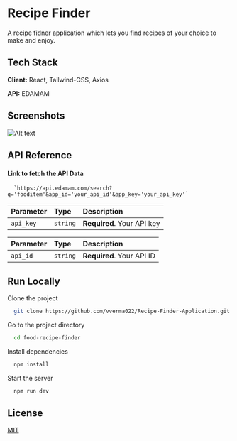
# Recipe Finder 

A recipe fidner application which lets you find recipes of your choice to make and enjoy.


## Tech Stack

**Client:** React, Tailwind-CSS, Axios

**API:** EDAMAM


## Screenshots

![Alt text](assets/ss.png)


## API Reference

#### Link to fetch the API Data

```http
  `https://api.edamam.com/search?q='fooditem'&app_id='your_api_id'&app_key='your_api_key'`
```

| Parameter | Type     | Description                |
| :-------- | :------- | :------------------------- |
| `api_key` | `string` | **Required**. Your API key |

| Parameter | Type     | Description                       |
| :-------- | :------- | :-------------------------------- |
| `api_id`      | `string` | **Required**. Your API ID |


## Run Locally

Clone the project

```bash
  git clone https://github.com/vverma022/Recipe-Finder-Application.git
```

Go to the project directory

```bash
  cd food-recipe-finder
```

Install dependencies

```bash
  npm install
```

Start the server

```bash
  npm run dev
```


## License

[MIT](https://choosealicense.com/licenses/mit/)

